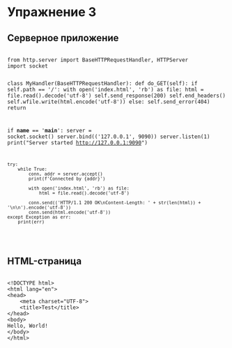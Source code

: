 <h1>Упражнение 3</h1>

<h2>Серверное приложение</h2>
<pre>
<code>
from http.server import BaseHTTPRequestHandler, HTTPServer
import socket


class MyHandler(BaseHTTPRequestHandler):
    def do_GET(self):
        if self.path == '/':
            with open('index.html', 'rb') as file:
                html = file.read().decode('utf-8')
            self.send_response(200)
            self.end_headers()
            self.wfile.write(html.encode('utf-8'))
        else:
            self.send_error(404)
            return


if __name__ == '__main__':
    server = socket.socket()
    server.bind(('127.0.0.1', 9090))
    server.listen(1)
    print("Server started http://127.0.0.1:9090")

    try:
        while True:
            conn, addr = server.accept()
            print(f'Connected by {addr}')

            with open('index.html', 'rb') as file:
                html = file.read().decode('utf-8')

            conn.send(('HTTP/1.1 200 OK\nContent-Length: ' + str(len(html)) + '\n\n').encode('utf-8'))
            conn.send(html.encode('utf-8'))
    except Exception as err:
        print(err)
</code>
</pre>

<h2>HTML-страница</h2>
<pre>
<code>
&lt!DOCTYPE html&gt
&lthtml lang="en"&gt
&lthead&gt
	&ltmeta charset="UTF-8"&gt
	&lttitle&gtTest&lt/title&gt
&lt/head&gt
&ltbody&gt
Hello, World!
&lt/body&gt
&lt/html&gt
</code>
</pre>